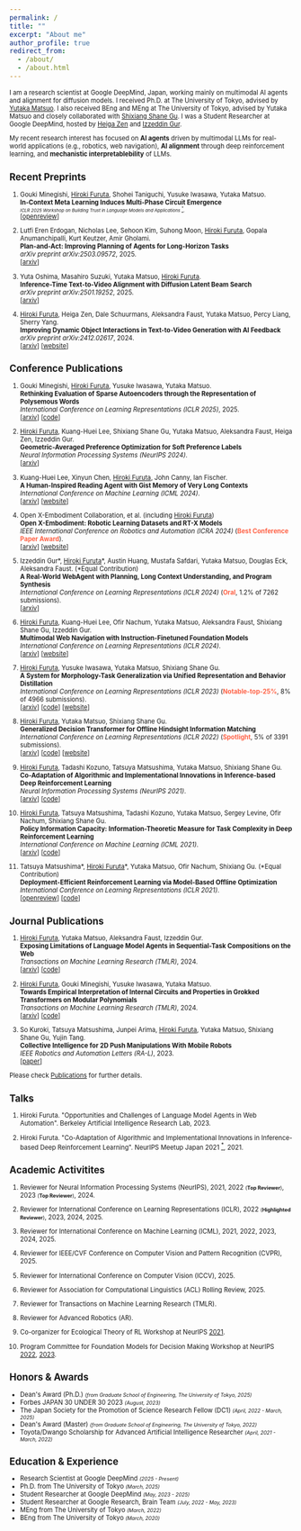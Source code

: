 ```yaml
---
permalink: /
title: ""
excerpt: "About me"
author_profile: true
redirect_from:
  - /about/
  - /about.html
---
```

<span style="font-size: 80%;">

I am a research scientist at Google DeepMind, Japan, working mainly on multimodal AI agents and alignment for diffusion models.
I received Ph.D. at The University of Tokyo, advised by [Yutaka Matsuo](http://ymatsuo.com/). I also received BEng and MEng at The University of Tokyo, advised by Yutaka Matsuo and closely collaborated with [Shixiang Shane Gu](https://sites.google.com/view/gugurus/home).
I was a Student Researcher at Google DeepMind, hosted by [Heiga Zen](https://scholar.google.com/citations?user=z3IRvDwAAAAJ) and [Izzeddin Gur](https://scholar.google.com/citations?user=qS_ugJAAAAAJ).


My recent research interest has focused on **AI agents** driven by multimodal LLMs for real-world applications (e.g., robotics, web navigation), **AI alignment** through deep reinforcement learning, and **mechanistic interpretablebility** of LLMs.


## Recent Preprints

1. Gouki Minegishi, <u>Hiroki Furuta</u>, Shohei Taniguchi, Yusuke Iwasawa, Yutaka Matsuo. <br>
**In-Context Meta Learning Induces Multi-Phase Circuit Emergence**  <br>
<span style="font-size: 70%;">_ICLR 2025 Workshop on Building Trust in Language Models and Applications [$^{*}$](https://building-trust-in-llms.github.io/iclr-workshop/)_.</span>  <br>
[[openreview](https://openreview.net/forum?id=LNMfzv8TNb)]

1. Lutfi Eren Erdogan, Nicholas Lee, Sehoon Kim, Suhong Moon, <u>Hiroki Furuta</u>, Gopala Anumanchipalli, Kurt Keutzer, Amir Gholami. <br>
**Plan-and-Act: Improving Planning of Agents for Long-Horizon Tasks** <br>
_arXiv preprint arXiv:2503.09572_, 2025. <br>
[[arxiv](https://arxiv.org/abs/2503.09572)]

1. Yuta Oshima, Masahiro Suzuki, Yutaka Matsuo, <u>Hiroki Furuta</u>. <br>
**Inference-Time Text-to-Video Alignment with Diffusion Latent Beam Search** <br>
_arXiv preprint arXiv:2501.19252_, 2025. <br>
[[arxiv](https://arxiv.org/abs/2501.19252)]

1. <u>Hiroki Furuta</u>, Heiga Zen, Dale Schuurmans, Aleksandra Faust, Yutaka Matsuo, Percy Liang, Sherry Yang. <br>
**Improving Dynamic Object Interactions in Text-to-Video Generation with AI Feedback** <br>
_arXiv preprint arXiv:2412.02617_, 2024. <br>
[[arxiv](https://arxiv.org/abs/2412.02617)] [[website](https://sites.google.com/view/aif-dynamic-t2v/)]


## Conference Publications

1. Gouki Minegishi, <u>Hiroki Furuta</u>, Yusuke Iwasawa, Yutaka Matsuo. <br>
**Rethinking Evaluation of Sparse Autoencoders through the Representation of Polysemous Words**  <br>
_International Conference on Learning Representations (ICLR 2025)_, 2025. <br>
[[arxiv](https://arxiv.org/abs/2501.06254)] [[code](https://github.com/gouki510/PS-Eval)]

1. <u>Hiroki Furuta</u>, Kuang-Huei Lee, Shixiang Shane Gu, Yutaka Matsuo, Aleksandra Faust, Heiga Zen, Izzeddin Gur. <br>
**Geometric-Averaged Preference Optimization for Soft Preference Labels**  <br>
_Neural Information Processing Systems (NeurIPS 2024)_. <br>
[[arxiv](https://arxiv.org/abs/2409.06691)]

1. Kuang-Huei Lee, Xinyun Chen, <u>Hiroki Furuta</u>, John Canny, Ian Fischer. <br>
**A Human-Inspired Reading Agent with Gist Memory of Very Long Contexts**  <br>
_International Conference on Machine Learning (ICML 2024)_. <br>
[[arxiv](https://arxiv.org/abs/2402.09727)] [[website](https://read-agent.github.io/)]

1. Open X-Embodiment Collaboration, et al. (including <u>Hiroki Furuta</u>) <br>
**Open X-Embodiment: Robotic Learning Datasets and RT-X Models**  <br>
_IEEE International Conference on Robotics and Automation (ICRA 2024)_ (<span style="color: tomato; ">**Best Conference Paper Award**</span>). <br>
[[arxiv](https://arxiv.org/abs/2310.08864)] [[website](https://robotics-transformer-x.github.io/)]

1. Izzeddin Gur\*, <u>Hiroki Furuta</u>\*, Austin Huang, Mustafa Safdari, Yutaka Matsuo, Douglas Eck, Aleksandra Faust. (\*Equal Contribution)<br>
**A Real-World WebAgent with Planning, Long Context Understanding, and Program Synthesis**  <br>
_International Conference on Learning Representations (ICLR 2024)_ (<span style="color: tomato; ">**Oral**</span>, 1.2% of 7262 submissions). <br>
[[arxiv](https://arxiv.org/abs/2307.12856)]

1. <u>Hiroki Furuta</u>, Kuang-Huei Lee, Ofir Nachum, Yutaka Matsuo, Aleksandra Faust, Shixiang Shane Gu, Izzeddin Gur. <br>
**Multimodal Web Navigation with Instruction-Finetuned Foundation Models**  <br>
_International Conference on Learning Representations (ICLR 2024)_. <br>
[[arxiv](https://arxiv.org/abs/2305.11854)] [[website](https://sites.google.com/view/mm-webnav/)]

1. <u>Hiroki Furuta</u>, Yusuke Iwasawa, Yutaka Matsuo, Shixiang Shane Gu. <br>
**A System for Morphology-Task Generalization via Unified Representation and Behavior Distillation** <br>
_International Conference on Learning Representations (ICLR 2023)_ (<span style="color: tomato; ">**Notable-top-25%**</span>, 8% of 4966 submissions). <br>
[[arxiv](https://arxiv.org/abs/2211.14296)] [[code](https://github.com/frt03/mxt_bench)] [[website](https://sites.google.com/view/control-graph)]

1. <u>Hiroki Furuta</u>, Yutaka Matsuo, Shixiang Shane Gu. <br>
**Generalized Decision Transformer for Offline Hindsight Information Matching**  <br>
_International Conference on Learning Representations (ICLR 2022)_ (<span style="color: tomato; ">**Spotlight**</span>, 5% of 3391 submissions). <br>
[[arxiv](https://arxiv.org/abs/2111.10364)] [[code](https://github.com/frt03/generalized_dt)] [[website](https://sites.google.com/view/generalizeddt)]

1. <u>Hiroki Furuta</u>, Tadashi Kozuno, Tatsuya Matsushima, Yutaka Matsuo, Shixiang Shane Gu. <br>
**Co-Adaptation of Algorithmic and Implementational Innovations in Inference-based Deep Reinforcement Learning**  <br>
_Neural Information Processing Systems (NeurIPS 2021)_. <br>
[[arxiv](https://arxiv.org/abs/2103.17258)] [[code](https://github.com/frt03/inference-based-rl)]

1. <u>Hiroki Furuta</u>, Tatsuya Matsushima, Tadashi Kozuno, Yutaka Matsuo, Sergey Levine, Ofir Nachum, Shixiang Shane Gu. <br>
**Policy Information Capacity: Information-Theoretic Measure for Task Complexity in Deep Reinforcement Learning**  <br>
_International Conference on Machine Learning (ICML 2021)_. <br>
[[arxiv](https://arxiv.org/abs/2103.12726)] [[code](https://github.com/frt03/pic)]

1. Tatsuya Matsushima\*, <u>Hiroki Furuta</u>\*, Yutaka Matsuo, Ofir Nachum, Shixiang Gu. (\*Equal Contribution)<br>
**Deployment-Efficient Reinforcement Learning via Model-Based Offline Optimization**  <br>
_International Conference on Learning Representations (ICLR 2021)_. <br>
[[openreview](https://openreview.net/forum?id=3hGNqpI4WS)] [[code](https://github.com/matsuolab/BREMEN)]


## Journal Publications

1. <u>Hiroki Furuta</u>, Yutaka Matsuo, Aleksandra Faust, Izzeddin Gur. <br>
**Exposing Limitations of Language Model Agents in Sequential-Task Compositions on the Web**  <br>
_Transactions on Machine Learning Research (TMLR)_, 2024. <br>
[[arxiv](https://arxiv.org/abs/2311.18751)] [[code](https://github.com/google-research/google-research/tree/master/compositional_rl/compwob)]

1. <u>Hiroki Furuta</u>, Gouki Minegishi, Yusuke Iwasawa, Yutaka Matsuo. <br>
**Towards Empirical Interpretation of Internal Circuits and Properties in Grokked Transformers on Modular Polynomials**  <br>
_Transactions on Machine Learning Research (TMLR)_, 2024. <br>
[[arxiv](https://arxiv.org/abs/2402.16726)] [[code](https://github.com/frt03/grok_mod_poly)]

1. So Kuroki, Tatsuya Matsushima, Junpei Arima, <u>Hiroki Furuta</u>, Yutaka Matsuo, Shixiang Shane Gu, Yujin Tang. <br>
**Collective Intelligence for 2D Push Manipulations With Mobile Robots** <br>
_IEEE Robotics and Automation Letters (RA-L)_, 2023. <br>
[[paper](https://ieeexplore.ieee.org/abstract/document/10080994)]


Please check [Publications](./publications.md) for further details.


## Talks

1. Hiroki Furuta. "Opportunities and Challenges of Language Model Agents in Web Automation". Berkeley Artificial Intelligence Research Lab, 2023.

1. Hiroki Furuta. "Co-Adaptation of Algorithmic and Implementational Innovations in Inference-based Deep Reinforcement Learning". NeurIPS Meetup Japan 2021 [$^{*}$](https://neuripsmeetup.jp/2021/), 2021.


## Academic Activitites

1. Reviewer for Neural Information Processing Systems (NeurIPS), 2021, 2022 <span style="font-size: 80%;">(**Top Reviewer**)</span>, 2023 <span style="font-size: 80%;">(**Top Reviewer**)</span>, 2024.

1. Reviewer for International Conference on Learning Representations (ICLR), 2022 <span style="font-size: 80%;">(**Highlighted Reviewer**)</span>, 2023, 2024, 2025.

1. Reviewer for International Conference on Machine Learning (ICML), 2021, 2022, 2023, 2024, 2025.

1. Reviewer for IEEE/CVF Conference on Computer Vision and Pattern Recognition (CVPR), 2025.

1. Reviewer for International Conference on Computer Vision (ICCV), 2025.

1. Reviewer for Association for Computational Linguistics (ACL) Rolling Review, 2025.

1. Reviewer for Transactions on Machine Learning Research (TMLR).

1. Reviewer for Advanced Robotics (AR).

1. Co-organizer for Ecological Theory of RL Workshop at NeurIPS [2021](https://sites.google.com/view/ecorl2021).

1. Program Committee for Foundation Models for Decision Making Workshop at NeurIPS [2022](https://sites.google.com/view/fmdm-neurips/), [2023](https://sites.google.com/view/fmdm-neurips23/).


## Honors & Awards

- Dean's Award (Ph.D.) <span style="font-size: 80%;">_(from Graduate School of Engineering, The University of Tokyo, 2025)_</span>
- Forbes JAPAN 30 UNDER 30 2023 <span style="font-size: 80%;">_(August, 2023)_</span>
- The Japan Society for the Promotion of Science Research Fellow (DC1) <span style="font-size: 80%;">_(April, 2022 - March, 2025)_</span>
- Dean's Award (Master) <span style="font-size: 80%;">_(from Graduate School of Engineering, The University of Tokyo, 2022)_</span>
- Toyota/Dwango Scholarship for Advanced Artificial Intelligence Researcher <span style="font-size: 80%;">_(April, 2021 - March, 2022)_</span>


## Education & Experience

- Research Scientist at Google DeepMind <span style="font-size: 80%;">_(2025 - Present)_</span>
- Ph.D. from The University of Tokyo <span style="font-size: 80%;">_(March, 2025)_</span>
- Student Researcher at Google DeepMind <span style="font-size: 80%;">_(May, 2023 - 2025)_</span>
- Student Researcher at Google Research, Brain Team <span style="font-size: 80%;">_(July, 2022 - May, 2023)_</span>
- MEng from The University of Tokyo <span style="font-size: 80%;">_(March, 2022)_</span>
- BEng from The University of Tokyo <span style="font-size: 80%;">_(March, 2020)_</span>
